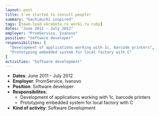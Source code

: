 ```yaml
---
layout: post
title: I've started to consult people! 
summary: "Gachimuchi inspired"
tags: [team-lead vkrabota.ru worki.ru ruby]
dates: "June 2011 - July 2012"
employer: "PromService, Ivanovo"
position: "Software developer"
responsibilites: [
  "Development of applications working with 1c, barcode printers",
  "Prototyping embedded system for local factory with C"
]
activities: "Software development"
---
```


* **Dates**: June 2011 - July 2012
* **Employer**: PromService, Ivanovo
* **Position**: Software developer
* **Responsibilites**:
    * Development of applications working with 1c, barcode printers
    * Prototyping embedded system for local factory with C
* **Kind of activity**: Software Development
